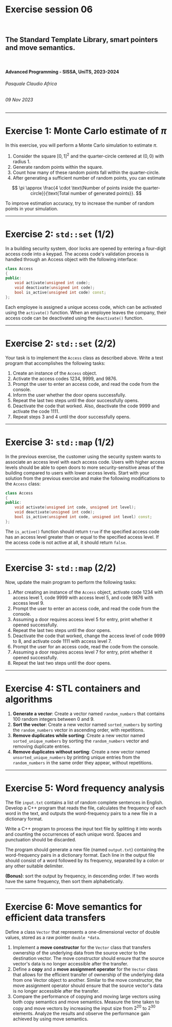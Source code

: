 <!--
title: Exercise session 06
paginate: true

_class: titlepage
-->

# Exercise session 06
<br>

## The Standard Template Library, smart pointers and move semantics.
<br>

#### Advanced Programming - SISSA, UniTS, 2023-2024

###### Pasquale Claudio Africa

###### 09 Nov 2023

---

# Exercise 1: Monte Carlo estimate of $\pi$

In this exercise, you will perform a Monte Carlo simulation to estimate $\pi$.

1. Consider the square $[0, 1]^2$ and the quarter-circle centered at $(0, 0)$ with radius $1$.
2. Generate random points within the square.
3. Count how many of these random points fall within the quarter-circle.
4. After generating a sufficient number of random points, you can estimate

$$
\pi \approx \frac{4 \cdot \text{Number of points inside the quarter-circle}}{\text{Total number of generated points}}.
$$

To improve estimation accuracy, try to increase the number of random points in your simulation.

---

# Exercise 2: `std::set` (1/2)

In a building security system, door locks are opened by entering a four-digit access code into a keypad. The access code's validation process is handled through an Access object with the following interface:

```cpp
class Access
{
public:
    void activate(unsigned int code);
    void deactivate(unsigned int code);
    bool is_active(unsigned int code) const;
};
```

Each employee is assigned a unique access code, which can be activated using the `activate()` function. When an employee leaves the company, their access code can be deactivated using the `deactivate()` function.

---

# Exercise 2: `std::set` (2/2)

Your task is to implement the `Access` class as described above. Write a test program that accomplishes the following tasks:

1. Create an instance of the `Access` object.
2. Activate the access codes 1234, 9999, and 9876.
3. Prompt the user to enter an access code, and read the code from the console.
4. Inform the user whether the door opens successfully.
5. Repeat the last two steps until the door successfully opens.
6. Deactivate the code that worked. Also, deactivate the code 9999 and activate the code 1111.
7. Repeat steps 3 and 4 until the door successfully opens.

---

# Exercise 3: `std::map` (1/2)

In the previous exercise, the customer using the security system wants to associate an access level with each access code. Users with higher access levels should be able to open doors to more security-sensitive areas of the building compared to users with lower access levels. Start with your solution from the previous exercise and make the following modifications to the `Access` class:

```cpp
class Access
{
public:
    void activate(unsigned int code, unsigned int level);
    void deactivate(unsigned int code);
    bool is_active(unsigned int code, unsigned int level) const;
};
```

The `is_active()` function should return `true` if the specified access code has an access level greater than or equal to the specified access level. If the access code is not active at all, it should return `false`.

---

# Exercise 3: `std::map` (2/2)

Now, update the main program to perform the following tasks:

1. After creating an instance of the `Access` object, activate code 1234 with access level 1, code 9999 with access level 5, and code 9876 with access level 9.
2. Prompt the user to enter an access code, and read the code from the console.
3. Assuming a door requires access level 5 for entry, print whether it opened successfully.
4. Repeat the last two steps until the door opens.
5. Deactivate the code that worked, change the access level of code 9999 to 8, and activate code 1111 with access level 7.
6. Prompt the user for an access code, read the code from the console.
7. Assuming a door requires access level 7 for entry, print whether it opened successfully.
8. Repeat the last two steps until the door opens.

---

# Exercise 4: STL containers and algorithms

1. **Generate a vector**: Create a vector named `random_numbers` that contains 100 random integers between 0 and 9.
2. **Sort the vector**: Create a new vector named `sorted_numbers` by sorting the `random_numbers` vector in ascending order, with repetitions.
3. **Remove duplicates while sorting**: Create a new vector named `sorted_unique_numbers` by sorting the `random_numbers` vector and removing duplicate entries.
4. **Remove duplicates without sorting**: Create a new vector named `unsorted_unique_numbers` by printing unique entries from the `random_numbers` in the same order they appear, without repetitions.

---

# Exercise 5: Word frequency analysis

The file `input.txt` contains a list of random complete sentences in English. Develop a C++ program that reads the file, calculates the frequency of each word in the text, and outputs the word-frequency pairs to a new file in a dictionary format.

Write a C++ program to process the input text file by splitting it into words and counting the occurrences of each unique word. Spaces and punctuation should be discarded.

The program should generate a new file (named `output.txt`) containing the word-frequency pairs in a dictionary format. Each line in the output file should consist of a word followed by its frequency, separated by a colon or any other suitable delimiter.
 
**(Bonus)**: sort the output by frequency, in descending order. If two words have the same frequency, then sort them alphabetically.

---

# Exercise 6: Move semantics for efficient data transfers

Define a class `Vector` that represents a one-dimensional vector of double values, stored as a raw pointer `double *data`.

1. Implement a **move constructor** for the `Vector` class that transfers ownership of the underlying data from the source vector to the destination vector. The move constructor should ensure that the source vector's data is no longer accessible after the transfer.
2. Define a **copy** and a **move assignment operator** for the `Vector` class that allows for the efficient transfer of ownership of the underlying data from one Vector object to another. Similar to the move constructor, the move assignment operator should ensure that the source vector's data is no longer accessible after the transfer.
3. Compare the performance of copying and moving large vectors using both copy semantics and move semantics. Measure the time taken to copy and move vectors by increasing the input size from $2^{20}$ to $2^{30}$ elements. Analyze the results and observe the performance gain achieved by using move semantics.
